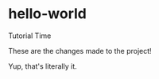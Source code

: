 # hello-world
Tutorial Time


These are the changes made to the project!

Yup, that's literally it.
